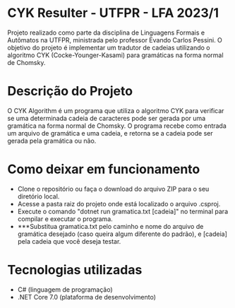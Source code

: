 # **CYK Resulter - UTFPR - LFA 2023/1**

Projeto realizado como parte da disciplina de Linguagens Formais e Autômatos na UTFPR, ministrada pelo professor Evando Carlos Pessini. O objetivo do projeto é implementar um tradutor de cadeias utilizando o algoritmo CYK (Cocke-Younger-Kasami) para gramáticas na forma normal de Chomsky.

# Descrição do Projeto

O CYK Algorithm é um programa que utiliza o algoritmo CYK para verificar se uma determinada cadeia de caracteres pode ser gerada por uma gramática na forma normal de Chomsky. O programa recebe como entrada um arquivo de gramática e uma cadeia, e retorna se a cadeia pode ser gerada pela gramática ou não.

# Como deixar em funcionamento

- Clone o repositório ou faça o download do arquivo ZIP para o seu diretório local.
- Acesse a pasta raiz do projeto onde está localizado o arquivo .csproj.
- Execute o comando "dotnet run gramatica.txt [cadeia]" no terminal para compilar e executar o programa.
- ***Substitua gramatica.txt pelo caminho e nome do arquivo de gramática desejado (caso queira algum diferente do padrão), e [cadeia] pela cadeia que você deseja testar.

# Tecnologias utilizadas

- C# (linguagem de programação)
- .NET Core 7.0 (plataforma de desenvolvimento)
